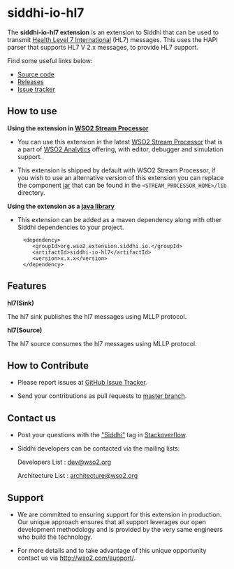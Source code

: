﻿siddhi-io-hl7
======================================

The **siddhi-io-hl7 extension** is an extension to Siddhi that can be used to transmit  <a target="_blank" href="http://www.hl7.org/about/index.cfm?ref=common">Health Level 7 International</a> (HL7) messages. This uses the HAPI parser that supports HL7 V 2.x messages, to provide HL7 support.

Find some useful links below:


* <a target="_blank" href="https://github.com/wso2-extensions/siddhi-io-hl7">Source code</a>
* <a target="_blank" href="https://github.com/wso2-extensions/siddhi-io-hl7/releases">Releases</a>
* <a target="_blank" href="https://github.com/wso2-extensions/siddhi-io-hl7/issues">Issue tracker</a>




## How to use

**Using the extension in <a target="_blank" href="https://github.com/wso2/product-sp">WSO2 Stream Processor</a>**

* You can use this extension in the latest <a target="_blank" href="https://github.com/wso2/product-sp/releases">WSO2 Stream Processor</a> that is a part of <a target="_blank" href="http://wso2.com/analytics?utm_source=gitanalytics&utm_campaign=gitanalytics_Jul17">WSO2 Analytics</a> offering, with editor, debugger and simulation support.

* This extension is shipped by default with WSO2 Stream Processor, if you wish to use an alternative version of this extension you can replace the component <a target="_blank" href="https://github.com/wso2-extensions/siddhi-io-hl7/releases">jar</a> that can be found in the `<STREAM_PROCESSOR_HOME>/lib` directory.

**Using the extension as a <a target="_blank" href="https://wso2.github.io/siddhi/documentation/running-as-a-java-library">java library</a>**

* This extension can be added as a maven dependency along with other Siddhi dependencies to your project.

```
     <dependency>
        <groupId>org.wso2.extension.siddhi.io.</groupId>
        <artifactId>siddhi-io-hl7</artifactId>
        <version>x.x.x</version>
     </dependency>
```


## Features

**hl7(Sink)**

The hl7 sink publishes the hl7 messages using MLLP protocol.


**hl7(Source)**

The hl7 source consumes the hl7 messages using MLLP protocol.


## How to Contribute

 * Please report issues at <a target="_blank" href="https://github.com/wso2-extensions/siddhi-io-hl7/issues">GitHub Issue Tracker</a>.

 * Send your contributions as pull requests to <a target="_blank" href="https://github.com/wso2-extensions/siddhi-io-hl7/tree/master">master branch</a>.

## Contact us

* Post your questions with the <a target="_blank" href="http://stackoverflow.com/search?q=siddhi">"Siddhi"</a> tag in <a target="_blank" href="http://stackoverflow.com/search?q=siddhi">Stackoverflow</a>.

 * Siddhi developers can be contacted via the mailing lists:

    Developers List   : [dev@wso2.org](mailto:dev@wso2.org)

    Architecture List : [architecture@wso2.org](mailto:architecture@wso2.org)

## Support
* We are committed to ensuring support for this extension in production. Our unique approach ensures that all support leverages our open development methodology and is provided by the very same engineers who build the technology.

* For more details and to take advantage of this unique opportunity contact us via <a target="_blank" href="http://wso2.com/support?utm_source=gitanalytics&utm_campaign=gitanalytics_Jul17">http://wso2.com/support/</a>.
